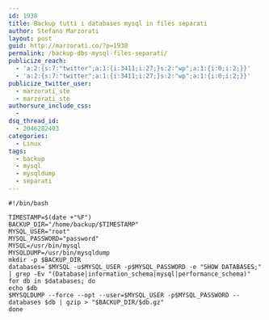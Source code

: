 ```yaml
---
id: 1938
title: Backup tutti i databases mysql in files separati
author: Stefano Marzorati
layout: post
guid: http://marzorati.co/?p=1938
permalink: /backup-dbs-mysql-files-separati/
publicize_reach:
  - 'a:2:{s:7:"twitter";a:1:{i:3411;i:27;}s:2:"wp";a:1:{i:0;i:2;}}'
  - 'a:2:{s:7:"twitter";a:1:{i:3411;i:27;}s:2:"wp";a:1:{i:0;i:2;}}'
publicize_twitter_user:
  - marzorati_ste
  - marzorati_ste
authorsure_include_css:
  - 
dsq_thread_id:
  - 2046282403
categories:
  - Linux
tags:
  - backup
  - mysql
  - mysqldump
  - separati
---
```

	#!/bin/bash

	TIMESTAMP=$(date +"%F")   
	BACKUP_DIR="/home/backup/$TIMESTAMP"   
	MYSQL_USER="root"   
	MYSQL_PASSWORD="password"   
	MYSQL=/usr/bin/mysql   
	MYSQLDUMP=/usr/bin/mysqldump   
	mkdir -p $BACKUP_DIR   
	databases=`$MYSQL -u$MYSQL_USER -p$MYSQL_PASSWORD -e "SHOW DATABASES;" | grep -Ev "(Database|information_schema|mysql|performance_schema)"   
	for db in $databases; do   
	echo $db   
	$MYSQLDUMP --force --opt --user=$MYSQL_USER -p$MYSQL_PASSWORD --databases $db | gzip > "$BACKUP_DIR/$db.gz"   
	done